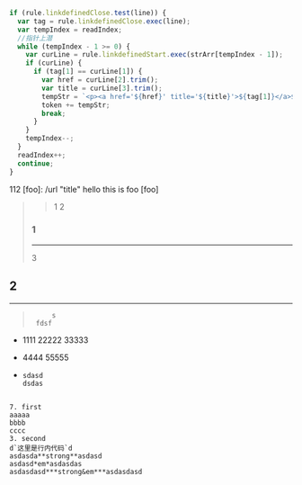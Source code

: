 ```js
if (rule.linkdefinedClose.test(line)) {
  var tag = rule.linkdefinedClose.exec(line);
  var tempIndex = readIndex;
  //指针上潜
  while (tempIndex - 1 >= 0) {
    var curLine = rule.linkdefinedStart.exec(strArr[tempIndex - 1]);
    if (curLine) {
      if (tag[1] == curLine[1]) {
        var href = curLine[2].trim();
        var title = curLine[3].trim();
        tempStr = `<p><a href='${href}' title='${title}'>${tag[1]}</a>${tag[2]}</p>`;
        token += tempStr;
        break;
      }
    }
    tempIndex--;
  }
  readIndex++;
  continue;
}
```

112
[foo]: /url "title"
hello this is foo
[foo]

> > 1
> > 2
>
> ### 1
>
> ---
>
> 3

## 2

---

> ```
>      s
>  fdsf
> ```

- 1111
  22222
  33333

* 4444
  55555

- ```
  sdasd
  dsdas
  ```

```

7. first
aaaaa
bbbb
cccc
3. second
d`这里是行内代码`d
asdasda**strong**asdasd
asdasd*em*asdasdas
asdasdasd***strong&em***asdasdasd
```

